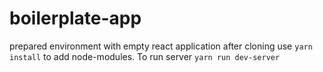 # boilerplate-app
prepared environment with empty react application
after cloning use ```yarn install``` to add node-modules. To run server ```yarn run dev-server```
